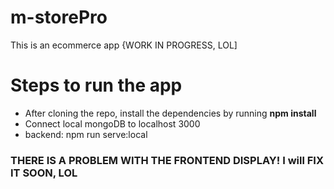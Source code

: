 # m-storePro

This is an ecommerce app {WORK IN PROGRESS, LOL]

Steps to run the app
=====================
* After cloning the repo, install the dependencies by running **npm install**
* Connect local mongoDB to localhost 3000
* backend: npm run serve:local
### THERE IS A PROBLEM WITH THE FRONTEND DISPLAY! I will FIX IT SOON, LOL  
